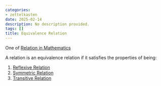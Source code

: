 ```yaml
---
categories:
- zettelkasten
date: 2025-02-14
description: No description provided.
tags: []
title: Equivalence Relation
---
```


One of [Relation in Mathematics](Relation%20in%20Mathematics.md)

A relation is an equivalence relation if it satisfies the properties of being:

1. [Reflexive Relation](Reflexive%20Relation.md)
2. [Symmetric Relation](Symmetric%20Relation.md)
3. [Transitive Relation](Transitive%20Relation.md)
